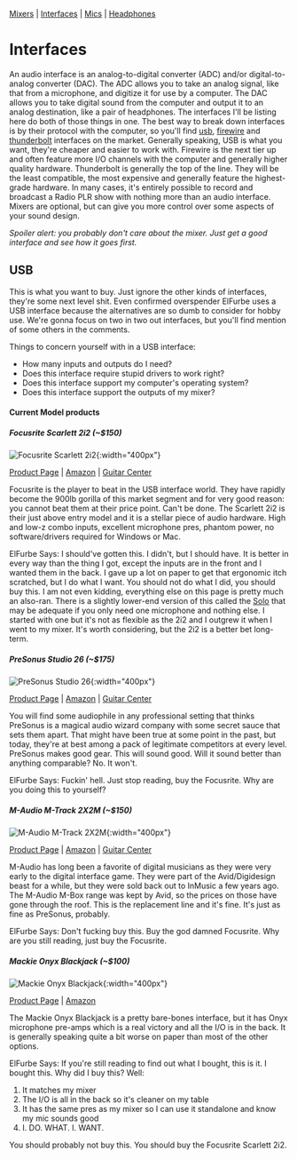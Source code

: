 [Mixers](mixers.md) | [Interfaces](interfaces.md) | [Mics](microphones.md) | [Headphones](headphones.md)
# Interfaces
An audio interface is an analog-to-digital converter (ADC) and/or digital-to-analog converter (DAC). The ADC allows you to take an analog signal, like that from a microphone, and digitize it for use by a computer. The DAC allows you to take digital sound from the computer and output it to an analog destination, like a pair of headphones. The interfaces I'll be listing here do both of those things in one. The best way to break down interfaces is by their protocol with the computer, so you'll find [usb](#usb), [firewire](#firewire) and [thunderbolt](#tunderbolt) interfaces on the market. Generally speaking, USB is what you want, they're cheaper and easier to work with. Firewire is the next tier up and often feature more I/O channels with the computer and generally higher quality hardware. Thunderbolt is generally the top of the line. They will be the least compatible, the most expensive and generally feature the highest-grade hardware. In many cases, it's entirely possible to record and broadcast a Radio PLR show with nothing more than an audio interface. Mixers are optional, but can give you more control over some aspects of your sound design.

_Spoiler alert: you probably don't care about the mixer. Just get a good interface and see how it goes first._

## USB
This is what you want to buy. Just ignore the other kinds of interfaces, they're some next level shit. Even confirmed overspender ElFurbe uses a USB interface because the alternatives are so dumb to consider for hobby use. We're gonna focus on two in two out interfaces, but you'll find mention of some others in the comments.

Things to concern yourself with in a USB interface:
 - How many inputs and outputs do I need?
 - Does this interface require stupid drivers to work right?
 - Does this interface support my computer's operating system?
 - Does this interface support the outputs of my mixer?

#### Current Model products

##### Focusrite Scarlett 2i2 (~$150)
![Focusrite Scarlett 2i2](https://us.focusrite.com/sites/default/files/resources/image/Scarlett-2i2_front-elevated.jpg){:width="400px"}

[Product Page](https://us.focusrite.com/usb-audio-interfaces/scarlett-2i2) | [Amazon](https://smile.amazon.com/Focusrite-Scarlett-Audio-Interface-Tools/dp/B01E6T56EA) | [Guitar Center](http://www.guitarcenter.com/Focusrite/Scarlett-2i2-2nd-Generation-USB-Audio-Interface.gc)

Focusrite is the player to beat in the USB interface world. They have rapidly become the 900lb gorilla of this market segment and for very good reason: you cannot beat them at their price point. Can't be done. The Scarlett 2i2 is their just above entry model and it is a stellar piece of audio hardware. High and low-z combo inputs, excellent microphone pres, phantom power, no software/drivers required for Windows or Mac.

ElFurbe Says: I should've gotten this. I didn't, but I should have. It is better in every way than the thing I got, except the inputs are in the front and I wanted them in the back. I gave up a lot on paper to get that ergonomic itch scratched, but I do what I want. You should not do what I did, you should buy this. I am not even kidding, everything else on this page is pretty much an also-ran. There is a slightly lower-end version of this called the [Solo](https://smile.amazon.com/Focusrite-Scarlett-Audio-Interface-Tools/dp/B01E6T56CM) that may be adequate if you only need one microphone and nothing else. I started with one but it's not as flexible as the 2i2 and I outgrew it when I went to my mixer. It's worth considering, but the 2i2 is a better bet long-term.

##### PreSonus Studio 26 (~$175)
![PreSonus Studio 26](https://pae-web.presonusmusic.com/uploads/products/media/images/presonus-studio_26-front_big.jpg){:width="400px"}

[Product Page](https://www.presonus.com/products/Studio-26) | [Amazon](https://smile.amazon.com/PreSonus-Studio-26-Audio-Interface/dp/B01N126D3W/) | [Guitar Center](https://www.guitarcenter.com/Presonus/Studio26-2x4-USB-20-24-bit-192-kHz-Audio-Interface.gc)

You will find some audiophile in any professional setting that thinks PreSonus is a magical audio wizard company with some secret sauce that sets them apart. That might have been true at some point in the past, but today, they're at best among a pack of legitimate competitors at every level. PreSonus makes good gear. This will sound good. Will it sound better than anything comparable? No. It won't.

ElFurbe Says: Fuckin' hell. Just stop reading, buy the Focusrite. Why are you doing this to yourself?

##### M-Audio M-Track 2X2M (~$150)
![M-Audio M-Track 2X2M](http://www.m-audio.com/assets/images/microsite/m-track2x2M/features/2.jpg){:width="400px"}

[Product Page](http://m-audio.com/m-tracks/2x2m) | [Amazon](https://smile.amazon.com/M-Audio-M-Track-2X2-Interface-24-bit/dp/B01FFH5YTO/) | [Guitar Center](http://www.guitarcenter.com/M-Audio/M-Track-C-Series-2x2M-USB-MIDI-Interface.gc)

M-Audio has long been a favorite of digital musicians as they were very early to the digital interface game. They were part of the Avid/Digidesign beast for a while, but they were sold back out to InMusic a few years ago. The M-Audio M-Box range was kept by Avid, so the prices on those have gone through the roof. This is the replacement line and it's fine. It's just as fine as PreSonus, probably.

ElFurbe Says: Don't fucking buy this. Buy the god damned Focusrite. Why are you still reading, just buy the Focusrite.

##### Mackie Onyx Blackjack (~$100)
![Mackie Onyx Blackjack](https://www.thomann.de/pics/bdb/252197/8692974_800.jpg){:width="400px"}

[Product Page](http://mackie.com/products/onyx-blackjack) | [Amazon](https://smile.amazon.com/Mackie-Onyx-Blackjack-Recording-Interface/dp/B003VZG550/)

The Mackie Onyx Blackjack is a pretty bare-bones interface, but it has Onyx microphone pre-amps which is a real victory and all the I/O is in the back. It is generally speaking quite a bit worse on paper than most of the other options.

ElFurbe Says: If you're still reading to find out what I bought, this is it. I bought this. Why did I buy this? Well:
 1. It matches my mixer
 2. The I/O is all in the back so it's cleaner on my table
 3. It has the same pres as my mixer so I can use it standalone and know my mic sounds good
 4. I. DO. WHAT. I. WANT.

You should probably not buy this. You should buy the Focusrite Scarlett 2i2.
